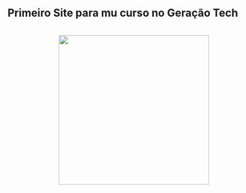 ## Primeiro Site para mu curso no Geração Tech
```bash

```
<p align="center">	
<a>
 <img align="center" width="300" src="https://mulheresnacomputacao.com/wp-content/uploads/2021/09/screenshot_55-1.jpg?w=820&h=312&crop=1" />
</a>
